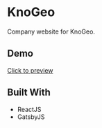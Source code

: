 # KnoGeo

Company website for KnoGeo.

## Demo

[Click to preview](KnoGeo.com)

## Built With

- ReactJS
- GatsbyJS
